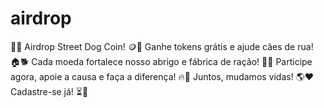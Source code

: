 # airdrop
🚀🐶 Airdrop Street Dog Coin! 🪙🎉 Ganhe tokens grátis e ajude cães de rua! 🏠🐕 Cada moeda fortalece nosso abrigo e fábrica de ração! 🍖💙 Participe agora, apoie a causa e faça a diferença! 🔥🐾 Juntos, mudamos vidas! 🌎❤️ Cadastre-se já! ⏳🔗

